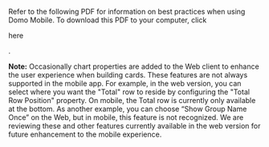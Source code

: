 

Refer to the following PDF for information on best practices when using Domo Mobile. To download this PDF to your computer, click

here

.


**Note:**
 Occasionally chart properties are added to the Web client to enhance the user experience when building cards. These features are not always supported in the mobile app. For example, in the web version, you can select where you want the "Total" row to reside by configuring the "Total Row Position" property. On mobile, the Total row is currently only available at the bottom. As another example, you can choose “Show Group Name Once” on the Web, but in mobile, this feature is not recognized. We are reviewing these and other features currently available in the web version for future enhancement to the mobile experience.


